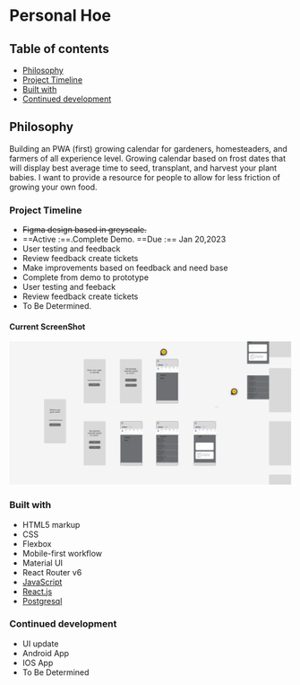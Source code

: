 # Personal Hoe

## Table of contents

- [Philosophy](#philosophy)
- [Project Timeline](#project-timeline)
- [Built with](#built-with)
- [Continued development](#continued-development)

## Philosophy

Building an PWA (first) growing calendar for gardeners, homesteaders, and farmers of all experience level. Growing calendar based on frost dates that will display best average time to seed, transplant, and harvest your plant babies.
I want to provide a resource for people to allow for less friction of growing your own food.

### Project Timeline

- ~~Figma design based in greyscale.~~
- ==Active :==.Complete Demo. ==Due :== Jan 20,2023
- User testing and feedback
- Review feedback create tickets
- Make improvements based on feedback and need base
- Complete from demo to prototype
- User testing and feeback
- Review feedback create tickets
- To Be Determined.

#### Current ScreenShot

![Screenshot](assets/Screenshot%202023-01-17%20081235.png)

### Built with

- HTML5 markup
- CSS
- Flexbox
- Mobile-first workflow
- Material UI
- React Router v6
- [JavaScript](https://www.javascript.com/)
- [React.js](https://reactjs.org/)
- [Postgresql](https://www.postgresql.org/)

### Continued development

- UI update
- Android App
- IOS App
- To Be Determined
